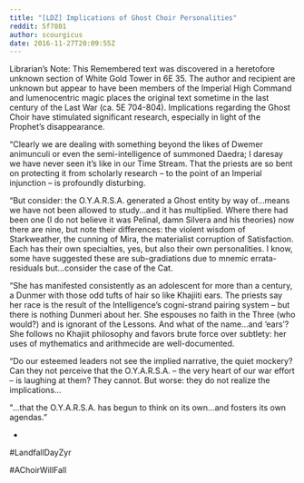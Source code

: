 ```yaml
---
title: "[LDZ] Implications of Ghost Choir Personalities"
reddit: 5f7801
author: scourgicus
date: 2016-11-27T20:09:55Z
---
```


Librarian’s Note:  This Remembered text was discovered in a heretofore unknown section of White Gold Tower in 6E 35.  The author and recipient are unknown but appear to have been members of the Imperial High Command and lumenocentric magic places the original text sometime in the last century of the Last War (ca. 5E 704-804).  Implications regarding the Ghost Choir have stimulated significant research, especially in light of the Prophet’s disappearance.

“Clearly we are dealing with something beyond the likes of Dwemer animunculi or even the semi-intelligence of summoned Daedra; I daresay we have never seen it’s like in our Time Stream.  That the priests are so bent on protecting it from scholarly research – to the point of an Imperial injunction – is profoundly disturbing.

“But consider:  the O.Y.A.R.S.A. generated a Ghost entity by way of…means we have not been allowed to study…and it has multiplied.  Where there had been one (I do not believe it was Pelinal, damn Silvera and his theories) now there are nine, but note their differences:  the violent wisdom of Starkweather, the cunning of Mira, the materialist corruption of Satisfaction.  Each has their own specialties, yes, but also their own personalities.  I know, some have suggested these are sub-gradiations due to mnemic errata-residuals but…consider the case of the Cat.

“She has manifested consistently as an adolescent for more than a century, a Dunmer with those odd tufts of hair so like Khajiiti ears.  The priests say her race is the result of the Intelligence’s cogni-strand pairing system – but there is nothing Dunmeri about her.  She espouses no faith in the Three (who would?) and is ignorant of the Lessons.  And what of the name…and ‘ears’?  She follows no Khajiit philosophy and favors brute force over subtlety:  her uses of mythematics and arithmecide are well-documented.

“Do our esteemed leaders not see the implied narrative, the quiet mockery?  Can they not perceive that the O.Y.A.R.S.A. – the very heart of our war effort – is laughing at them?  They cannot.  But worse:  they do not realize the implications...

"...that the O.Y.A.R.S.A. has begun to think on its own…and fosters its own agendas.”

*

 #LandfallDayZyr

 #AChoirWillFall
